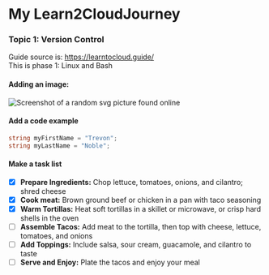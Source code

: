 # My Learn2CloudJourney
### Topic 1: Version Control
Guide source is: https://learntocloud.guide/
<br>This is phase 1: Linux and Bash
#### Adding an image:<br>

![Screenshot of a random svg picture found online](https://github.com/user-attachments/assets/f8d07684-657c-410e-8883-6fe1bbb326e8)

#### Add a code example

```c#
string myFirstName = "Trevon";
string myLastName = "Noble";
```
#### Make a task list

- [X] <b>Prepare Ingredients:</b> Chop lettuce, tomatoes, onions, and cilantro; shred cheese
- [X] <b>Cook meat:</b> Brown ground beef or chicken in a pan with taco seasoning
- [X] <b>Warm Tortillas:</b> Heat soft tortillas in a skillet or microwave, or crisp hard shells in the oven
- [ ] <b>Assemble Tacos:</b> Add meat to the tortilla, then top with cheese, lettuce, tomatoes, and onions
- [ ] <b>Add Toppings:</b> Include salsa, sour cream, guacamole, and cilantro to taste
- [ ] <b>Serve and Enjoy:</b> Plate the tacos and enjoy your meal
